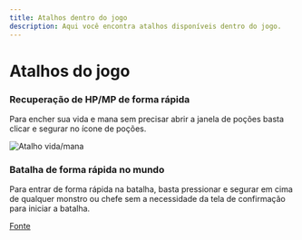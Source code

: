 ```yaml
---
title: Atalhos dentro do jogo
description: Aqui você encontra atalhos disponíveis dentro do jogo.
---
```


# Atalhos do jogo

### Recuperação de HP/MP de forma rápida

Para encher sua vida e mana sem precisar abrir a janela de poções basta clicar e segurar no ícone de poções.

![Atalho vida/mana](https://i.imgur.com/s2kubgZ.png)

### Batalha de forma rápida no mundo

Para entrar de forma rápida na batalha, basta pressionar e segurar em cima de qualquer monstro ou chefe sem a necessidade da tela de confirmação para iniciar a batalha.


[Fonte](https://docs.google.com/document/d/1-wZx3Gp_Lx5lNhsj5WBqyqyWs3RNYhutQbROHCkEl5g)